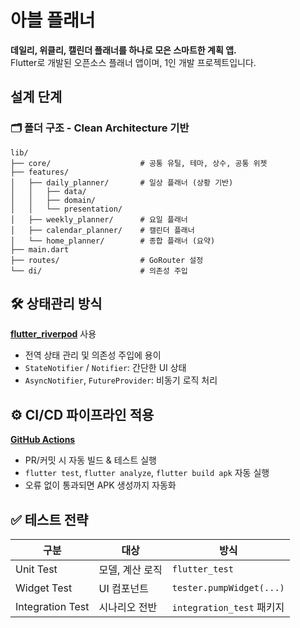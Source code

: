 # 아블 플래너

**데일리, 위클리, 캘린더 플래너를 하나로 모은 스마트한 계획 앱.**  
Flutter로 개발된 오픈소스 플래너 앱이며, 1인 개발 프로젝트입니다.

## 설계 단계

### 🗂️ 폴더 구조 - Clean Architecture 기반
```
lib/
├── core/                    # 공통 유틸, 테마, 상수, 공통 위젯
├── features/
│   ├── daily_planner/       # 일상 플래너 (상황 기반)
│   │   ├── data/
│   │   ├── domain/
│   │   └── presentation/
│   ├── weekly_planner/      # 요일 플래너
│   ├── calendar_planner/    # 캘린더 플래너
│   └── home_planner/        # 종합 플래너 (요약)
├── main.dart
├── routes/                  # GoRouter 설정
└── di/                      # 의존성 주입
```

## 🛠 상태관리 방식
**[flutter_riverpod](https://riverpod.dev/)** 사용  
- 전역 상태 관리 및 의존성 주입에 용이
- `StateNotifier` / `Notifier`: 간단한 UI 상태
- `AsyncNotifier`, `FutureProvider`: 비동기 로직 처리

## ⚙️ CI/CD 파이프라인 적용
**[GitHub Actions](https://github.com/JeongHyeon-Jo/abeul_planner/blob/master/.github/workflows/flutter_ci.yml)**  
- PR/커밋 시 자동 빌드 & 테스트 실행  
- `flutter test`, `flutter analyze`, `flutter build apk` 자동 실행  
- 오류 없이 통과되면 APK 생성까지 자동화

## ✅ 테스트 전략
| 구분 | 대상 | 방식 |
|------|------|------|
| Unit Test | 모델, 계산 로직 | `flutter_test` |
| Widget Test | UI 컴포넌트 | `tester.pumpWidget(...)` |
| Integration Test | 시나리오 전반 | `integration_test` 패키지 |



